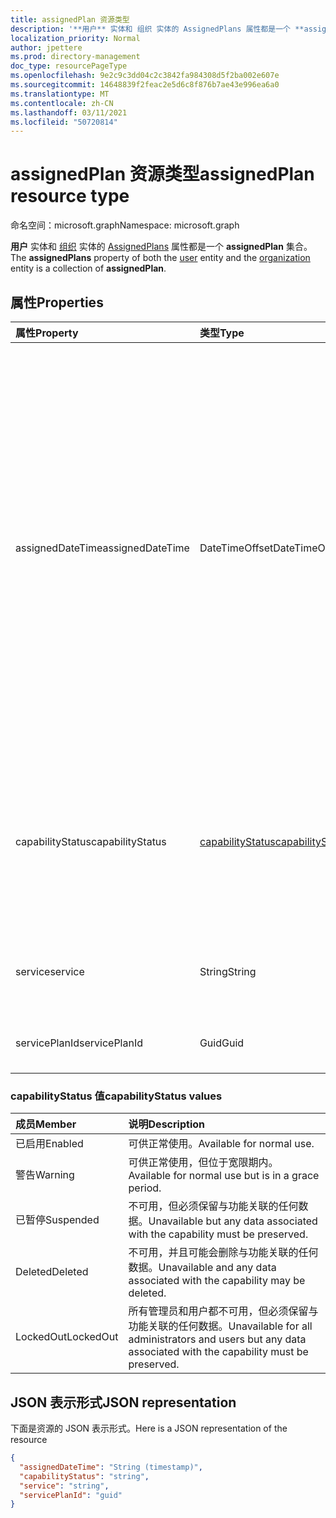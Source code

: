 ```yaml
---
title: assignedPlan 资源类型
description: '**用户** 实体和 组织 实体的 AssignedPlans 属性都是一个 **assignedPlan** 集合。'
localization_priority: Normal
author: jpettere
ms.prod: directory-management
doc_type: resourcePageType
ms.openlocfilehash: 9e2c9c3dd04c2c3842fa984308d5f2ba002e607e
ms.sourcegitcommit: 14648839f2feac2e5d6c8f876b7ae43e996ea6a0
ms.translationtype: MT
ms.contentlocale: zh-CN
ms.lasthandoff: 03/11/2021
ms.locfileid: "50720814"
---
```

# <a name="assignedplan-resource-type"></a><span data-ttu-id="cdc6b-103">assignedPlan 资源类型</span><span class="sxs-lookup"><span data-stu-id="cdc6b-103">assignedPlan resource type</span></span>

<span data-ttu-id="cdc6b-104">命名空间：microsoft.graph</span><span class="sxs-lookup"><span data-stu-id="cdc6b-104">Namespace: microsoft.graph</span></span>

<span data-ttu-id="cdc6b-105">**用户** 实体和 [组织](user.md) 实体的 [AssignedPlans](organization.md) 属性都是一个 **assignedPlan** 集合。</span><span class="sxs-lookup"><span data-stu-id="cdc6b-105">The **assignedPlans** property of both the [user](user.md) entity and the [organization](organization.md) entity is a collection of **assignedPlan**.</span></span>


## <a name="properties"></a><span data-ttu-id="cdc6b-106">属性</span><span class="sxs-lookup"><span data-stu-id="cdc6b-106">Properties</span></span>

| <span data-ttu-id="cdc6b-107">属性</span><span class="sxs-lookup"><span data-stu-id="cdc6b-107">Property</span></span>     | <span data-ttu-id="cdc6b-108">类型</span><span class="sxs-lookup"><span data-stu-id="cdc6b-108">Type</span></span>   |<span data-ttu-id="cdc6b-109">说明</span><span class="sxs-lookup"><span data-stu-id="cdc6b-109">Description</span></span>|
|:---------------|:--------|:----------|
|<span data-ttu-id="cdc6b-110">assignedDateTime</span><span class="sxs-lookup"><span data-stu-id="cdc6b-110">assignedDateTime</span></span>|<span data-ttu-id="cdc6b-111">DateTimeOffset</span><span class="sxs-lookup"><span data-stu-id="cdc6b-111">DateTimeOffset</span></span>|<span data-ttu-id="cdc6b-112">分配计划的日期和时间；例如：2013-01-02T19:32:30Z。</span><span class="sxs-lookup"><span data-stu-id="cdc6b-112">The date and time at which the plan was assigned; for example: 2013-01-02T19:32:30Z.</span></span> <span data-ttu-id="cdc6b-113">时间戳类型表示采用 ISO 8601 格式的日期和时间信息，始终采用 UTC 时区。</span><span class="sxs-lookup"><span data-stu-id="cdc6b-113">The Timestamp type represents date and time information using ISO 8601 format and is always in UTC time.</span></span> <span data-ttu-id="cdc6b-114">例如，2014 年 1 月 1 日午夜 UTC 为 `2014-01-01T00:00:00Z`</span><span class="sxs-lookup"><span data-stu-id="cdc6b-114">For example, midnight UTC on Jan 1, 2014 is `2014-01-01T00:00:00Z`</span></span>|
|<span data-ttu-id="cdc6b-115">capabilityStatus</span><span class="sxs-lookup"><span data-stu-id="cdc6b-115">capabilityStatus</span></span>|[<span data-ttu-id="cdc6b-116">capabilityStatus</span><span class="sxs-lookup"><span data-stu-id="cdc6b-116">capabilityStatus</span></span>](#capabilitystatus-values)|<span data-ttu-id="cdc6b-117">功能分配的条件。</span><span class="sxs-lookup"><span data-stu-id="cdc6b-117">Condition of the capability assignment.</span></span> <span data-ttu-id="cdc6b-118">可能的值为 `Enabled` `Warning` `Suspended` `Deleted` `LockedOut` 、、。</span><span class="sxs-lookup"><span data-stu-id="cdc6b-118">The possible values are `Enabled`, `Warning`, `Suspended`, `Deleted`, `LockedOut`.</span></span>|
|<span data-ttu-id="cdc6b-119">service</span><span class="sxs-lookup"><span data-stu-id="cdc6b-119">service</span></span>|<span data-ttu-id="cdc6b-120">String</span><span class="sxs-lookup"><span data-stu-id="cdc6b-120">String</span></span>|<span data-ttu-id="cdc6b-121">服务名称；例如，“Exchange”。</span><span class="sxs-lookup"><span data-stu-id="cdc6b-121">The name of the service; for example, “Exchange”.</span></span>|
|<span data-ttu-id="cdc6b-122">servicePlanId</span><span class="sxs-lookup"><span data-stu-id="cdc6b-122">servicePlanId</span></span>|<span data-ttu-id="cdc6b-123">Guid</span><span class="sxs-lookup"><span data-stu-id="cdc6b-123">Guid</span></span>|<span data-ttu-id="cdc6b-124">用于标识服务计划的 GUID。</span><span class="sxs-lookup"><span data-stu-id="cdc6b-124">A GUID that identifies the service plan.</span></span>|


### <a name="capabilitystatus-values"></a><span data-ttu-id="cdc6b-125">capabilityStatus 值</span><span class="sxs-lookup"><span data-stu-id="cdc6b-125">capabilityStatus values</span></span>

| <span data-ttu-id="cdc6b-126">成员</span><span class="sxs-lookup"><span data-stu-id="cdc6b-126">Member</span></span> | <span data-ttu-id="cdc6b-127">说明</span><span class="sxs-lookup"><span data-stu-id="cdc6b-127">Description</span></span>  |
|:---------------|:--------|
| <span data-ttu-id="cdc6b-128">已启用</span><span class="sxs-lookup"><span data-stu-id="cdc6b-128">Enabled</span></span> | <span data-ttu-id="cdc6b-129">可供正常使用。</span><span class="sxs-lookup"><span data-stu-id="cdc6b-129">Available for normal use.</span></span> |
| <span data-ttu-id="cdc6b-130">警告</span><span class="sxs-lookup"><span data-stu-id="cdc6b-130">Warning</span></span> | <span data-ttu-id="cdc6b-131">可供正常使用，但位于宽限期内。</span><span class="sxs-lookup"><span data-stu-id="cdc6b-131">Available for normal use but is in a grace period.</span></span> |
| <span data-ttu-id="cdc6b-132">已暂停</span><span class="sxs-lookup"><span data-stu-id="cdc6b-132">Suspended</span></span> | <span data-ttu-id="cdc6b-133">不可用，但必须保留与功能关联的任何数据。</span><span class="sxs-lookup"><span data-stu-id="cdc6b-133">Unavailable but any data associated with the capability must be preserved.</span></span> |
| <span data-ttu-id="cdc6b-134">Deleted</span><span class="sxs-lookup"><span data-stu-id="cdc6b-134">Deleted</span></span> | <span data-ttu-id="cdc6b-135">不可用，并且可能会删除与功能关联的任何数据。</span><span class="sxs-lookup"><span data-stu-id="cdc6b-135">Unavailable and any data associated with the capability may be deleted.</span></span> |
| <span data-ttu-id="cdc6b-136">LockedOut</span><span class="sxs-lookup"><span data-stu-id="cdc6b-136">LockedOut</span></span> | <span data-ttu-id="cdc6b-137">所有管理员和用户都不可用，但必须保留与功能关联的任何数据。</span><span class="sxs-lookup"><span data-stu-id="cdc6b-137">Unavailable for all administrators and users but any data associated with the capability must be preserved.</span></span> |

## <a name="json-representation"></a><span data-ttu-id="cdc6b-138">JSON 表示形式</span><span class="sxs-lookup"><span data-stu-id="cdc6b-138">JSON representation</span></span>

<span data-ttu-id="cdc6b-139">下面是资源的 JSON 表示形式。</span><span class="sxs-lookup"><span data-stu-id="cdc6b-139">Here is a JSON representation of the resource</span></span>

<!-- {
  "blockType": "resource",
  "optionalProperties": [

  ],
  "@odata.type": "microsoft.graph.assignedPlan"
}-->

```json
{
  "assignedDateTime": "String (timestamp)",
  "capabilityStatus": "string",
  "service": "string",
  "servicePlanId": "guid"
}

```

<!-- uuid: 8fcb5dbc-d5aa-4681-8e31-b001d5168d79
2015-10-25 14:57:30 UTC -->
<!-- {
  "type": "#page.annotation",
  "description": "assignedPlan resource",
  "keywords": "",
  "section": "documentation",
  "tocPath": ""
}-->

